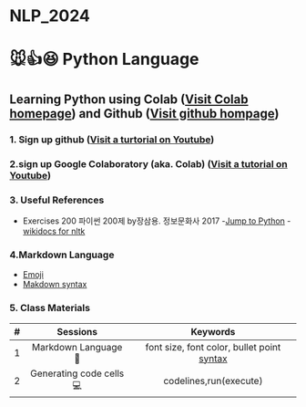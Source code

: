 # NLP_2024

#	🐭👍😆 **Python Language**

## **Learning Python** using **Colab** ([Visit Colab homepage](https://colab.research.google.com/#scrollTo=Wf5KrEb6vrkR)) and **Github** ([Visit github hompage](https://github.com/))


### **1. Sign up github** ([Visit a turtorial on Youtube](https://www.youtube.com/watch?v=c-NikCpec7U))

### **2.sign up Google Colaboratory** (aka. Colab) ([Visit a tutorial on Youtube](https://www.youtube.com/watch?v=c-NikCpec7U))


### **3. Useful References**
- Exercises 200 파이썬 200제 by장삼용. 정보문화사 2017
-[Jump to Python](https://wikidocs.net/book/1)
-[wikidocs for nltk](https://wikidocs.net/21667)

### **4.Markdown Language**
- [Emoji](https://gist.github.com/rxaviers/7360908)
- [Makdown syntax](https://www.markdownguide.org/basic-syntax/)

### **5. Class Materials**
| # | Sessions | Keywords |
|:--:|:--:|:--:|
| 1 | Markdown Language 	🌟 | font size, font color, bullet point [syntax](https://github.com/ms624atyale/NLP_2024/blob/main/0_MarkDown4README_md.ipynb)|
|2|Generating code cells💻|codelines,run(execute)|

